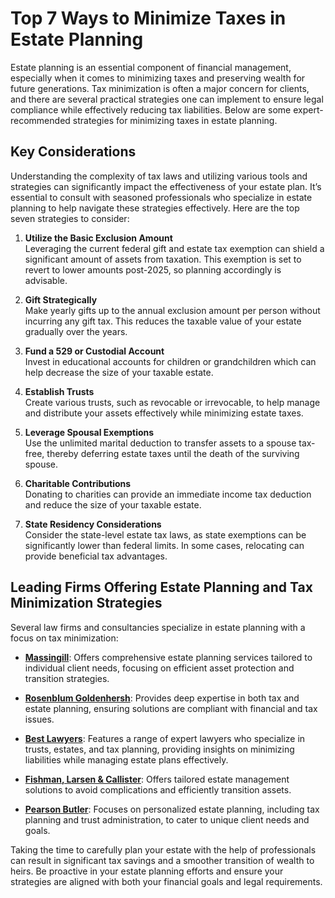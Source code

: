 # Top 7 Ways to Minimize Taxes in Estate Planning

Estate planning is an essential component of financial management, especially when it comes to minimizing taxes and preserving wealth for future generations. Tax minimization is often a major concern for clients, and there are several practical strategies one can implement to ensure legal compliance while effectively reducing tax liabilities. Below are some expert-recommended strategies for minimizing taxes in estate planning.

## Key Considerations

Understanding the complexity of tax laws and utilizing various tools and strategies can significantly impact the effectiveness of your estate plan. It’s essential to consult with seasoned professionals who specialize in estate planning to help navigate these strategies effectively. Here are the top seven strategies to consider:

1. **Utilize the Basic Exclusion Amount**  
   Leveraging the current federal gift and estate tax exemption can shield a significant amount of assets from taxation. This exemption is set to revert to lower amounts post-2025, so planning accordingly is advisable.

2. **Gift Strategically**  
   Make yearly gifts up to the annual exclusion amount per person without incurring any gift tax. This reduces the taxable value of your estate gradually over the years.

3. **Fund a 529 or Custodial Account**  
   Invest in educational accounts for children or grandchildren which can help decrease the size of your taxable estate.

4. **Establish Trusts**  
   Create various trusts, such as revocable or irrevocable, to help manage and distribute your assets effectively while minimizing estate taxes.

5. **Leverage Spousal Exemptions**  
   Use the unlimited marital deduction to transfer assets to a spouse tax-free, thereby deferring estate taxes until the death of the surviving spouse.

6. **Charitable Contributions**  
   Donating to charities can provide an immediate income tax deduction and reduce the size of your taxable estate.

7. **State Residency Considerations**  
   Consider the state-level estate tax laws, as state exemptions can be significantly lower than federal limits. In some cases, relocating can provide beneficial tax advantages.

## Leading Firms Offering Estate Planning and Tax Minimization Strategies

Several law firms and consultancies specialize in estate planning with a focus on tax minimization:

- **[Massingill](/dir/massingill)**: Offers comprehensive estate planning services tailored to individual client needs, focusing on efficient asset protection and transition strategies.
  
- **[Rosenblum Goldenhersh](/dir/rosenblum_goldenhersh)**: Provides deep expertise in both tax and estate planning, ensuring solutions are compliant with financial and tax issues.
  
- **[Best Lawyers](/dir/best_lawyers)**: Features a range of expert lawyers who specialize in trusts, estates, and tax planning, providing insights on minimizing liabilities while managing estate plans effectively.
  
- **[Fishman, Larsen & Callister](/dir/fishman_larsen__callister)**: Offers tailored estate management solutions to avoid complications and efficiently transition assets.
  
- **[Pearson Butler](/dir/pearson_butler)**: Focuses on personalized estate planning, including tax planning and trust administration, to cater to unique client needs and goals.

Taking the time to carefully plan your estate with the help of professionals can result in significant tax savings and a smoother transition of wealth to heirs. Be proactive in your estate planning efforts and ensure your strategies are aligned with both your financial goals and legal requirements.